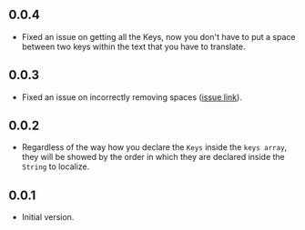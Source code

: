 ## 0.0.4

- Fixed an issue on getting all the Keys, now you don't have to put a space between two keys within the text that you have to translate.

## 0.0.3

- Fixed an issue on incorrectly removing spaces ([issue link](https://github.com/LaTrita97/localized_rich_text/issues/2)).

## 0.0.2

- Regardless of the way how you declare the `Keys` inside the `keys array`, they will be showed by the order in which they are declared inside the `String` to localize.

## 0.0.1

- Initial version.
